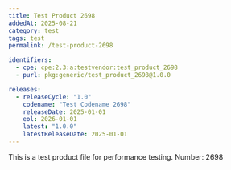 ```yaml
---
title: Test Product 2698
addedAt: 2025-08-21
category: test
tags: test
permalink: /test-product-2698

identifiers:
  - cpe: cpe:2.3:a:testvendor:test_product_2698
  - purl: pkg:generic/test_product_2698@1.0.0

releases:
  - releaseCycle: "1.0"
    codename: "Test Codename 2698"
    releaseDate: 2025-01-01
    eol: 2026-01-01
    latest: "1.0.0"
    latestReleaseDate: 2025-01-01
---
```


This is a test product file for performance testing. Number: 2698
